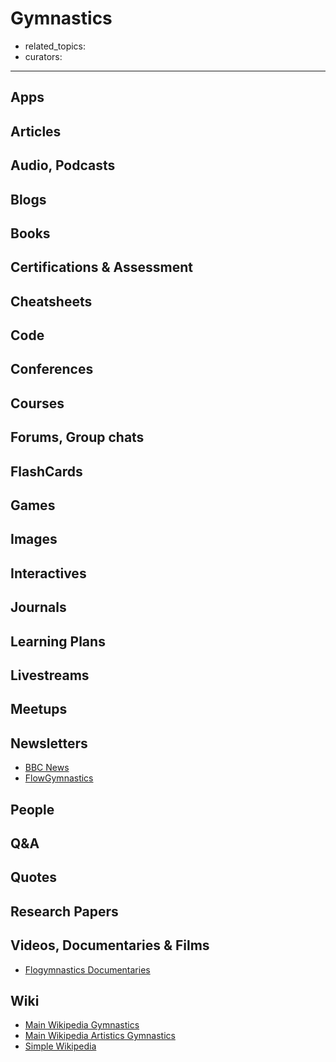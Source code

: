 # Gymnastics

- related_topics:
- curators:

------

## Apps

## Articles

## Audio, Podcasts

## Blogs

## Books

## Certifications & Assessment

## Cheatsheets

## Code

## Conferences

## Courses

## Forums, Group chats

## FlashCards

## Games

## Images

## Interactives

## Journals

## Learning Plans

## Livestreams

## Meetups

## Newsletters

- [BBC News](https://www.bbc.com/sport/gymnastics)
- [FlowGymnastics](https://www.flogymnastics.com/)

## People

## Q&A

## Quotes

## Research Papers

## Videos, Documentaries & Films

- [Flogymnastics Documentaries](https://www.flogymnastics.com/articles/5033606-watch-the-latest-gymnastics-documentary)

## Wiki

- [Main Wikipedia Gymnastics](https://en.wikipedia.org/wiki/Gymnastics)
- [Main Wikipedia Artistics Gymnastics](https://en.wikipedia.org/wiki/Artistic_gymnastics)
- [Simple Wikipedia](https://simple.wikipedia.org/wiki/Gymnastics)

